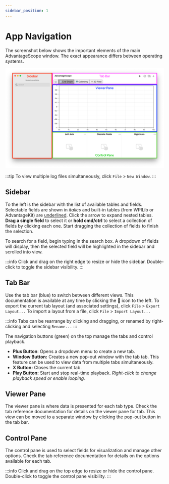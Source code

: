 ```yaml
---
sidebar_position: 1
---
```


# App Navigation

The screenshot below shows the important elements of the main AdvantageScope window. The exact appearance differs between operating systems.

![Navigation diagram](./img/navigation-1.png)

:::tip
To view multiple log files simultaneously, click `File` > `New Window`.
:::

## Sidebar

To the left is the sidebar with the list of available tables and fields. Selectable fields are shown in _italics_ and built-in tables (from WPILib or AdvantageKit) are <u>underlined</u>. Click the arrow to expand nested tables. **Drag a single field** to select it or **hold cmd/ctrl** to select a collection of fields by clicking each one. Start dragging the collection of fields to finish the selection.

To search for a field, begin typing in the search box. A dropdown of fields will display, then the selected field will be highlighted in the sidebar and scrolled into view.

:::info
Click and drag on the right edge to resize or hide the sidebar. Double-click to toggle the sidebar visibility.
:::

## Tab Bar

Use the tab bar (blue) to switch between different views. This documentation is available at any time by clicking the 📖 icon to the left. To export the current tab layout (and associated settings), click `File` > `Export Layout...` To import a layout from a file, click `File` > `Import Layout...`

:::info
Tabs can be rearrange by clicking and dragging, or renamed by right-clicking and selecting `Rename...`
:::

The navigation buttons (green) on the top manage the tabs and control playback.

- **Plus Button**: Opens a dropdown menu to create a new tab.
- **Window Button:** Creates a new pop-out window with the tab tab. This feature can be used to view data from multiple tabs simultaneously.
- **X Button:** Closes the current tab.
- **Play Button:** Start and stop real-time playback. _Right-click to change playback speed or enable looping._

## Viewer Pane

The viewer pane is where data is presented for each tab type. Check the tab reference documentation for details on the viewer pane for tab. This view can be moved to a separate window by clicking the pop-out button in the tab bar.

## Control Pane

The control pane is used to select fields for visualization and manage other options. Check the tab reference documentation for details on the options available for each tab.

:::info
Click and drag on the top edge to resize or hide the control pane. Double-click to toggle the control pane visibility.
:::
